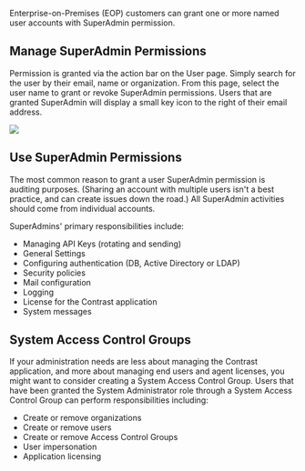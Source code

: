 <!--
title: "Granting SuperAdmin to Other Administrators"
description: "EOP guide for granting named SuperAdmin Accounts"
tags: "Admin manage SuperAdmin EOP grant permissions"
-->

Enterprise-on-Premises (EOP) customers can grant one or more named user accounts with SuperAdmin permission. 

## Manage SuperAdmin Permissions

Permission is granted via the action bar on the User page. Simply search for the user by their email, name or organization. From this page, select the user name to grant or revoke SuperAdmin permissions. Users that are granted SuperAdmin will display a small key icon to the right of their email address.

<a href="assets/images/ActionBar_AdminUser.png" rel="lightbox" title="Admin Action Bar"><img class="thumbnail" src="assets/images/ActionBar_AdminUser.png"/></a>

## Use SuperAdmin Permissions

The most common reason to grant a user SuperAdmin permission is auditing purposes. (Sharing an account with multiple users isn't a best practice, and can create issues down the road.) All SuperAdmin activities should come from individual accounts.

SuperAdmins' primary responsibilities include:

* Managing API Keys (rotating and sending)
* General Settings
* Configuring authentication (DB, Active Directory or LDAP)
* Security policies
* Mail configuration
* Logging
* License for the Contrast application  
* System messages

## System Access Control Groups

If your administration needs are less about managing the Contrast application, and more about managing end users and agent licenses, you might want to consider creating a System Access Control Group. Users that have been granted the System Administrator role through a System Access Control Group can perform responsibilities including: 

* Create or remove organizations
* Create or remove users
* Create or remove Access Control Groups
* User impersonation
* Application licensing
